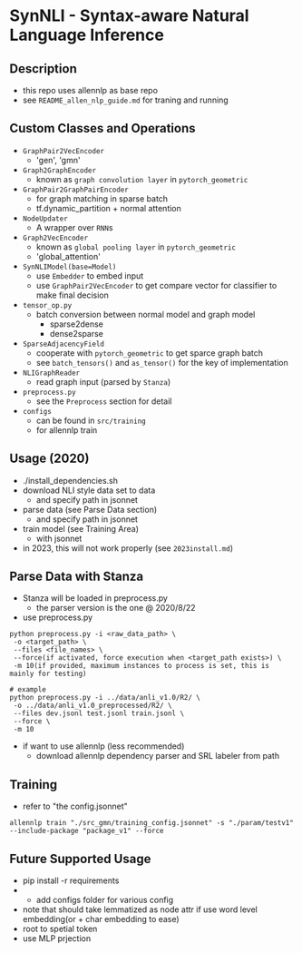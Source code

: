 # SynNLI - Syntax-aware Natural Language Inference

## Description
- this repo uses allennlp as base repo
- see `README_allen_nlp_guide.md` for traning and running

## Custom Classes and Operations
- `GraphPair2VecEncoder`
    - 'gen', 'gmn'
- `Graph2GraphEncoder`
    - known as `graph convolution layer` in `pytorch_geometric` 
- `GraphPair2GraphPairEncoder`
    - for graph matching in sparse batch
    - tf.dynamic_partition + normal attention
- `NodeUpdater`
    - A wrapper over `RNN`s
- `Graph2VecEncoder`
    - known as `global pooling layer` in `pytorch_geometric` 
    - 'global_attention'
- `SynNLIModel(base=Model)`
    - use `Embedder` to embed input
    - use `GraphPair2VecEncoder` to get compare vector for classifier to make final decision
- `tensor_op.py`
    - batch conversion between normal model and graph model
        - sparse2dense
        - dense2sparse
- `SparseAdjacencyField`
    - cooperate with `pytorch_geometric` to get sparce graph batch
    - see `batch_tensors()` and `as_tensor()` for the key of implementation
- `NLIGraphReader`
    - read graph input (parsed by `Stanza`)
- `preprocess.py`
    - see the `Preprocess` section for detail
- `configs`
    - can be found in `src/training`
    - for allennlp train

## Usage (2020)
- ./install_dependencies.sh 
- download NLI style data set to data
    - and specify path in jsonnet
- parse data (see Parse Data section)
    - and specify path in jsonnet
- train model (see Training Area)
    - with jsonnet
- in 2023, this will not work properly (see `2023install.md`)


## Parse Data with Stanza
- Stanza will be loaded in preprocess.py
    - the parser version is the one @ 2020/8/22
- use preprocess.py
```
python preprocess.py -i <raw_data_path> \
 -o <target_path> \
 --files <file_names> \
 --force(if activated, force execution when <target_path exists>) \
 -m 10(if provided, maximum instances to process is set, this is mainly for testing)
```
```
# example
python preprocess.py -i ../data/anli_v1.0/R2/ \
 -o ../data/anli_v1.0_preprocessed/R2/ \
 --files dev.jsonl test.jsonl train.jsonl \
 --force \
 -m 10
```
- if want to use allennlp (less recommended)
    - download allennlp dependency parser and SRL labeler from path

## Training
- refer to "the config.jsonnet"
```
allennlp train "./src_gmn/training_config.jsonnet" -s "./param/testv1"   --include-package "package_v1" --force
```

## Future Supported Usage
- pip install -r requirements
- + add configs folder for various config
- note that should take lemmatized as node attr if use word level embedding(or + char embedding to ease)
- root to spetial token
- use MLP prjection

